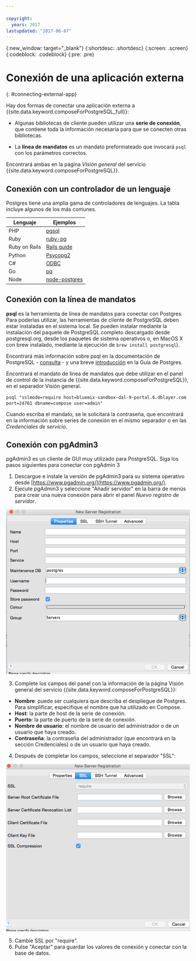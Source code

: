 ```yaml
---

copyright:
  years: 2017
lastupdated: "2017-06-07"
---
```


{:new_window: target="_blank"}
{:shortdesc: .shortdesc}
{:screen: .screen}
{:codeblock: .codeblock}
{:pre: .pre}

# Conexión de una aplicación externa
{: #connecting-external-app}

Hay dos formas de conectar una aplicación externa a {{site.data.keyword.composeForPostgreSQL_full}}:

- Algunas bibliotecas de cliente pueden utilizar una **serie de conexión**, que contiene toda la información necesaria para que se conecten otras bibliotecas.

- La **línea de mandatos** es un mandato preformateado que invocará `psql` con los parámetros correctos.

Encontrará ambas en la página *Visión general* del servicio {{site.data.keyword.composeForPostgreSQL}}.

## Conexión con un controlador de un lenguaje

Postgres tiene una amplia gama de controladores de lenguajes.  La tabla incluye algunos de los más comunes.

Lenguaje|Ejemplos
----------|-----------
PHP|[pgsql](http://php.net/manual/en/pgsql.examples-basic.php)
Ruby|[ruby-pg](https://bitbucket.org/ged/ruby-pg/wiki/Home)
Ruby on Rails|[Rails guide](http://edgeguides.rubyonrails.org/configuring.html#configuring-a-postgresql-database)
Python|[Psycopg2](https://wiki.postgresql.org/wiki/Psycopg2_Tutorial)
C#|[ODBC](https://wiki.postgresql.org/wiki/Using_Microsoft_.NET_with_the_PostgreSQL_Database_Server_via_ODBC)
Go|[pq](https://godoc.org/github.com/lib/pq)
Node|[node-postgres](https://github.com/brianc/node-postgres/wiki/Example)

## Conexión con la línea de mandatos

**psql** es la herramienta de línea de mandatos para conectar con Postgres. Para poderlas utilizar, las herramientas de cliente de PostgreSQL deben estar instaladas en el sistema local. Se pueden instalar mediante la instalación del paquete de PostgreSQL completo descargado desde postgresql.org, desde los paquetes de sistema operativos o, en MacOS X con brew instalado, mediante la ejecución de `brew install postgresql`).   

Encontrará más información sobre psql en la documentación de PostgreSQL - [consulta](https://www.postgresql.org/docs/current/static/app-psql.html) - y una breve [introducción](http://postgresguide.com/utilities/psql.html) en la Guía de Postgres.

Encontrará el mandato de línea de mandatos que debe utilizar en el panel de control de la instancia de {{site.data.keyword.composeForPostgreSQL}}, en el separador Visión general.

```
psql "sslmode=require host=bluemix-sandbox-dal-9-portal.6.dblayer.com port=24761 dbname=compose user=admin"
```

Cuando escriba el mandato, se le solicitará la contraseña, que encontrará en la información sobre series de conexión en el mismo separador o en las *Credenciales de servicio*.

## Conexión con pgAdmin3

pgAdmin3 es un cliente de GUI muy utilizado para PostgreSQL. Siga los pasos siguientes para conectar con pgAdmin 3

1. Descargue e instale la versión de pgAdmin3 para su sistema operativo desde [https://www.pgadmin.org/](https://www.pgadmin.org/).
2. Ejecute pgAdmin3 y seleccione "Añadir servidor" en la barra de menús para crear una nueva conexión para abrir el panel *Nuevo registro de servidor*.

  ![Nuevo registro de servidor de pgAdmin3. Separador Propiedades.](./images/pgadmin.png "El separador de propiedades del panel Nuevo registro de servidor de pgAdmin3.")

3. Complete los campos del panel con la información de la página Visión general del servicio {{site.data.keyword.composeForPostgreSQL}}:

  * **Nombre**: puede ser cualquiera que describa el despliegue de Postgres.  Para simplificar, especifique el nombre que ha utilizado en Compose.
  * **Host**: la parte de host de la serie de conexión.
  * **Puerto**: la parte de puerto de la serie de conexión.
  * **Nombre de usuario**: el nombre de usuario del administrador o de un usuario que haya creado.
  * **Contraseña**: la contraseña del administrador (que encontrará en la sección Credenciales) o de un usuario que haya creado.

4. Después de completar los campos, seleccione el separador "SSL":

  ![Panel Nuevo registro de servidor de pgAdmin3. Separador SSL.](./images/pgadmin_ssl.png "El separador SSL del panel Nuevo registro de usuario de pgAdmin3.")

5. Cambie SSL por "require".
6. Pulse "Aceptar" para guardar los valores de conexión y conectar con la base de datos.
